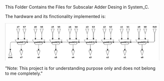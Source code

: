 This Folder Contains the Files for Subscalar Adder Desing in System_C.

The hardware and its finctionality implemented is:


![](Subscalar_Adder.PNG)

"Note: This project is for understanding purpose only and does not belong to me completely."
